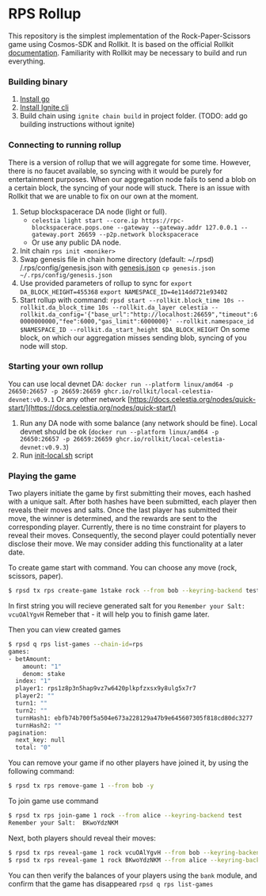 # RPS Rollup
This repository is the simplest implementation of the Rock-Paper-Scissors game using Cosmos-SDK and Rollkit.
It is based on the official Rollkit [documentation](https://rollkit.dev/docs/tutorials/gm-world/). Familiarity with Rollkit may be necessary to build and run everything.
### Building binary

1. [Install go](https://go.dev/doc/install)
1. [Install Ignite cli](https://docs.ignite.com/welcome/install)
1. Build chain using `ignite chain build` in project folder. (TODO: add go building instructions without ignite)

### Connecting to running rollup
There is a version of rollup that we will aggregate for some time. However, there is no faucet available, so syncing with it would be purely for entertainment purposes. When our aggregation node fails to send a blob on a certain block, the syncing of your node will stuck. There is an issue with Rollkit that we are unable to fix on our own at the moment.
1. Setup blockspacerace DA node (light or full). 
    - `celestia light start --core.ip https://rpc-blockspacerace.pops.one --gateway --gateway.addr 127.0.0.1 --gateway.port 26659 --p2p.network blockspacerace`
    - Or use any public DA node.
1. Init chain
  `rps init <moniker>`
1. Swap genesis file in chain home directory (default: ~/.rpsd) <HOME>/.rps/config/genesis.json with [genesis.json](https://github.com/Ryabina-io/cosmos-rps-rollup/raw/master/genesis.json)
  `cp genesis.json ~/.rps/config/genesis.json`
1. Use provided parameters of rollup to sync for
`export DA_BLOCK_HEIGHT=455368`
`export NAMESPACE_ID=4e114dd721e93402`
1. Start rollup with command:
`rpsd start --rollkit.block_time 10s --rollkit.da_block_time 10s --rollkit.da_layer celestia --rollkit.da_config='{"base_url":"http://localhost:26659","timeout":60000000000,"fee":6000,"gas_limit":6000000}' --rollkit.namespace_id $NAMESPACE_ID --rollkit.da_start_height $DA_BLOCK_HEIGHT`
On some block, on which our aggregation misses sending blob, syncing of you node will stop.
### Starting your own rollup
You can use local devnet DA:
`docker run --platform linux/amd64 -p 26650:26657 -p 26659:26659 ghcr.io/rollkit/local-celestia-devnet:v0.9.1`
Or any other network
[https://docs.celestia.org/nodes/quick-start/](https://docs.celestia.org/nodes/quick-start/)
1. Run any DA node with some balance (any network should be fine). Local devnet should be ok (`docker run --platform linux/amd64 -p 26650:26657 -p 26659:26659 ghcr.io/rollkit/local-celestia-devnet:v0.9.3`)
1. Run [init-local.sh](./init-local.sh) script 

### Playing the game
Two players initiate the game by first submitting their moves, each hashed with a unique salt. After both hashes have been submitted, each player then reveals their moves and salts. Once the last player has submitted their move, the winner is determined, and the rewards are sent to the corresponding player.
Currently, there is no time constraint for players to reveal their moves. Consequently, the second player could potentially never disclose their move. We may consider adding this functionality at a later date.

To create game start with command. You can choose any move (rock, scissors, paper).
```bash
$ rpsd tx rps create-game 1stake rock --from bob --keyring-backend test --chain-id=rps
```
In first string you will recieve generated salt for you
`Remember your Salt:  vcuOAlYgvH`
Remeber that - it will help you to finish game later.

Then you can view created games
```bash
$ rpsd q rps list-games --chain-id=rps 
games:
- betAmount:
    amount: "1"
    denom: stake
  index: "1"
  player1: rps1z8p3n5hap9vz7w6420plkpfzxsx9y8ulg5x7r7
  player2: ""
  turn1: ""
  turn2: ""
  turnHash1: ebfb74b700f5a504e673a228129a47b9e645607305f818cd80dc3277
  turnHash2: ""
pagination:
  next_key: null
  total: "0"
```

You can remove your game if no other players have joined it, by using the following command:
```bash
$ rpsd tx rps remove-game 1 --from bob -y
```

To join game use command
```bash
$ rpsd tx rps join-game 1 rock --from alice --keyring-backend test           
Remember your Salt:  BKwoYdzNKM
```

Next, both players should reveal their moves:
```bash
$ rpsd tx rps reveal-game 1 rock vcuOAlYgvH --from bob --keyring-backend test
$ rpsd tx rps reveal-game 1 rock BKwoYdzNKM --from alice --keyring-backend test
```

You can then verify the balances of your players using the `bank` module, and confirm that the game has disappeared `rpsd q rps list-games`